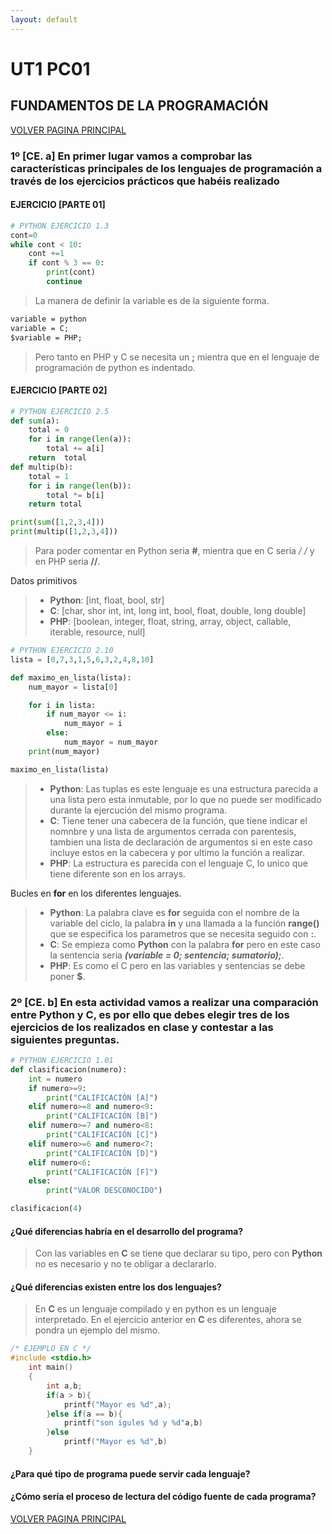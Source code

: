 ```yaml
---
layout: default
---
```


# UT1 PC01
## FUNDAMENTOS DE LA PROGRAMACIÓN
[VOLVER PAGINA PRINCIPAL](./)
### 1º [CE. a] En primer lugar vamos a comprobar las características principales de los lenguajes de programación a través de los ejercicios prácticos que habéis realizado

#### EJERCICIO [PARTE 01]

```python
# PYTHON EJERCICIO 1.3
cont=0
while cont < 10:
    cont +=1
    if cont % 3 == 0:
        print(cont)
        continue
```
> La manera de definir la variable es de la siguiente forma.

```markdown
variable = python
variable = C;
$variable = PHP;
```

> Pero tanto en PHP y C se necesita un **;** mientra que en el lenguaje de programación de python es indentado.

#### EJERCICIO [PARTE 02]

```python
# PYTHON EJERCICIO 2.5
def sum(a):
    total = 0
    for i in range(len(a)):
        total += a[i]
    return  total
def multip(b):
    total = 1
    for i in range(len(b)):
        total *= b[i]
    return total

print(sum([1,2,3,4]))
print(multip([1,2,3,4]))
```
> Para poder comentar en Python seria **#**, mientra que en C seria **/* */** y en PHP seria **//**.

Datos primitivos

> - **Python**: [int, float, bool, str]
> - **C**: [char, shor int, int, long int, bool, float, double, long double]
> - **PHP**: [boolean, integer, float, string, array, object, callable, iterable, resource, null]

```python
# PYTHON EJERCICIO 2.10
lista = [0,7,3,1,5,6,3,2,4,8,10]

def maximo_en_lista(lista):
    num_mayor = lista[0]

    for i in lista:
        if num_mayor <= i:
            num_mayor = i
        else:
            num_mayor = num_mayor
    print(num_mayor)

maximo_en_lista(lista)
```

> - **Python**: Las tuplas es este lenguaje es una estructura parecida a una lista pero esta inmutable, por lo que no puede ser modificado durante la ejercución del mismo programa.
> - **C**: Tiene tener una cabecera de la función, que tiene indicar el nomnbre y una lista de argumentos cerrada con parentesis, tambien una lista de declaración de argumentos si en este caso incluye estos en la cabecera y por ultimo la función a realizar.
> - **PHP**: La estructura es parecida con el lenguaje C, lo unico que tiene diferente son en los arrays.

Bucles en **for** en los diferentes lenguajes.

> - **Python**: La palabra clave es **for** seguida con el nombre de la variable del ciclo, la palabra **in** y una llamada a la función **range()** que se especifica los parametros que se necesita seguido con **:**.
> - **C**: Se empieza como **Python** con la palabra **for** pero en este caso la sentencia seria **_(variable = 0; sentencia; sumatorio);_**.
> - **PHP**: Es como el C pero en las variables y sentencias se debe poner **$**.

### 2º [CE. b] En esta actividad vamos a realizar una comparación entre Python y C, es por ello que debes elegir tres de los ejercicios de los realizados en clase y contestar a las siguientes preguntas.

```python
# PYTHON EJERCICIO 1.01
def clasificacion(numero):
    int = numero
    if numero>=9:
        print("CALIFICACIÓN [A]")
    elif numero>=8 and numero<9:
        print("CALIFICACIÓN [B]")
    elif numero>=7 and numero<8:
        print("CALIFICACIÓN [C]")
    elif numero>=6 and numero<7:
        print("CALIFICACIÓN [D]")
    elif numero<6:
        print("CALIFICACIÓN [F]")
    else:
        print("VALOR DESCONOCIDO")

clasificacion(4)
```

#### ¿Qué diferencias habría en el desarrollo del programa?

> Con las variables en **C** se tiene que declarar su tipo, pero con **Python** no es necesario y no te obligar a declararlo.

#### ¿Qué diferencias existen entre los dos lenguajes?

> En **C** es un lenguaje compilado y en python es un lenguaje interpretado.
> En el ejercicio anterior en **C** es diferentes, ahora se pondra un ejemplo del mismo.
 
```c
/* EJEMPLO EN C */
#include <stdio.h>
    int main()
    {
        int a,b;
        if(a > b){
            printf("Mayor es %d",a);
        }else if(a == b){
            printf("son igules %d y %d"a,b)
        }else
            printf("Mayor es %d",b)
    }
```

#### ¿Para qué tipo de programa puede servir cada lenguaje?
#### ¿Cómo sería el proceso de lectura del código fuente de cada programa?



[VOLVER PAGINA PRINCIPAL](./)